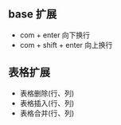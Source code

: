 


## base 扩展

- com + enter 向下换行
- com + shift + enter 向上换行

## 表格扩展

- 表格删除(行、列)
- 表格插入(行、列)
- 表格合并(行、列)

